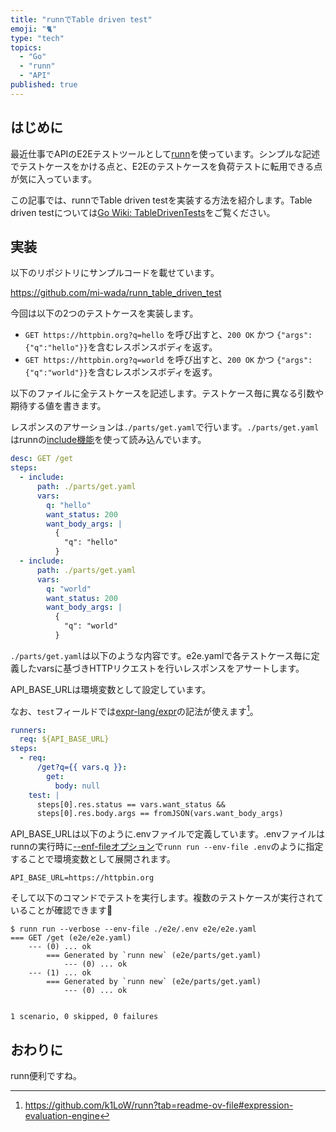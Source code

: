 ```yaml
---
title: "runnでTable driven test"
emoji: "🐈"
type: "tech"
topics:
  - "Go"
  - "runn"
  - "API"
published: true
---
```


## はじめに

最近仕事でAPIのE2Eテストツールとして[runn](https://github.com/k1LoW/runn)を使っています。シンプルな記述でテストケースをかける点と、E2Eのテストケースを負荷テストに転用できる点が気に入っています。

この記事では、runnでTable driven testを実装する方法を紹介します。Table driven testについては[Go Wiki: TableDrivenTests](https://go.dev/wiki/TableDrivenTests)をご覧ください。

## 実装

以下のリポジトリにサンプルコードを載せています。

https://github.com/mi-wada/runn_table_driven_test

今回は以下の2つのテストケースを実装します。

* `GET https://httpbin.org?q=hello` を呼び出すと、`200 OK` かつ `{"args":{"q":"hello"}}`を含むレスポンスボディを返す。
* `GET https://httpbin.org?q=world` を呼び出すと、`200 OK` かつ `{"args":{"q":"world"}}`を含むレスポンスボディを返す。

以下のファイルに全テストケースを記述します。テストケース毎に異なる引数や期待する値を書きます。

レスポンスのアサーションは`./parts/get.yaml`で行います。`./parts/get.yaml`はrunnの[include機能](https://github.com/k1LoW/runn?tab=readme-ov-file#include-runner-include-other-runbook)を使って読み込んでいます。

```yaml:e2e/e2e.yaml
desc: GET /get
steps:
  - include:
      path: ./parts/get.yaml
      vars:
        q: "hello"
        want_status: 200
        want_body_args: |
          {
            "q": "hello"
          }
  - include:
      path: ./parts/get.yaml
      vars:
        q: "world"
        want_status: 200
        want_body_args: |
          {
            "q": "world"
          }
```

`./parts/get.yaml`は以下のような内容です。e2e.yamlで各テストケース毎に定義したvarsに基づきHTTPリクエストを行いレスポンスをアサートします。

API_BASE_URLは環境変数として設定しています。

なお、`test`フィールドでは[expr-lang/expr](https://github.com/expr-lang/expr)の記法が使えます[^1]。

[^1]: <https://github.com/k1LoW/runn?tab=readme-ov-file#expression-evaluation-engine>

```yaml:e2e/parts/get.yaml
runners:
  req: ${API_BASE_URL}
steps:
  - req:
      /get?q={{ vars.q }}:
        get:
          body: null
    test: |
      steps[0].res.status == vars.want_status &&
      steps[0].res.body.args == fromJSON(vars.want_body_args)
```

API_BASE_URLは以下のように.envファイルで定義しています。.envファイルはrunnの実行時に[--enf-fileオプション](https://github.com/k1LoW/runn/blob/20d1c931ca36136bb342a85e168fe82e2c69c94e/cmd/run.go#L152)で`runn run --env-file .env`のように指定することで環境変数として展開されます。

```plaintext:e2e/.env
API_BASE_URL=https://httpbin.org
```

そして以下のコマンドでテストを実行します。複数のテストケースが実行されていることが確認できます🎉

```console
$ runn run --verbose --env-file ./e2e/.env e2e/e2e.yaml
=== GET /get (e2e/e2e.yaml)
    --- (0) ... ok
        === Generated by `runn new` (e2e/parts/get.yaml)
            --- (0) ... ok
    --- (1) ... ok
        === Generated by `runn new` (e2e/parts/get.yaml)
            --- (0) ... ok


1 scenario, 0 skipped, 0 failures
```

## おわりに

runn便利ですね。
